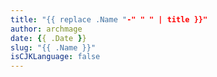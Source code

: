 ```yaml
---
title: "{{ replace .Name "-" " " | title }}"
author: archmage
date: {{ .Date }}
slug: "{{ .Name }}"
isCJKLanguage: false
---
```

